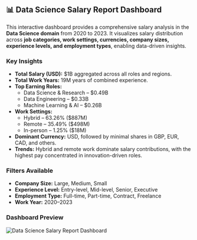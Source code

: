 ## 📊 Data Science Salary Report Dashboard

This interactive dashboard provides a comprehensive salary analysis in the **Data Science domain** from 2020 to 2023. It visualizes salary distribution across **job categories, work settings, currencies, company sizes, experience levels, and employment types**, enabling data-driven insights.

### **Key Insights**
- **Total Salary (USD):** $1B aggregated across all roles and regions.  
- **Total Work Years:** 19M years of combined experience.
- **Top Earning Roles:**  
  - Data Science & Research – $0.49B  
  - Data Engineering – $0.33B  
  - Machine Learning & AI – $0.26B  
- **Work Settings:**  
  - Hybrid – 63.26% ($887M)  
  - Remote – 35.49% ($498M)  
  - In-person – 1.25% ($18M)  
- **Dominant Currency:** USD, followed by minimal shares in GBP, EUR, CAD, and others.
- **Trends:** Hybrid and remote work dominate salary contributions, with the highest pay concentrated in innovation-driven roles.

### **Filters Available**
- **Company Size:** Large, Medium, Small  
- **Experience Level:** Entry-level, Mid-level, Senior, Executive  
- **Employment Type:** Full-time, Part-time, Contract, Freelance  
- **Work Year:** 2020–2023  

### **Dashboard Preview**
![Data Science Salary Report Dashboard](dashboard.png)
